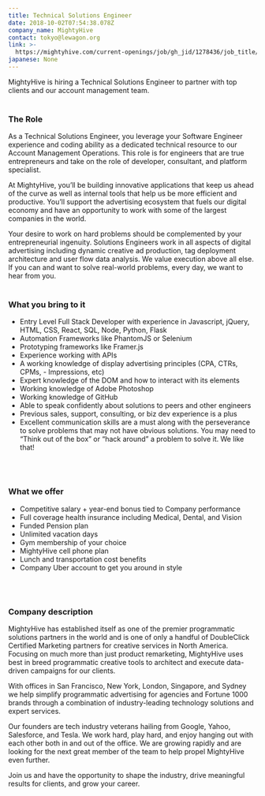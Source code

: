 ```yaml
---
title: Technical Solutions Engineer
date: 2018-10-02T07:54:38.078Z
company_name: MightyHive
contact: tokyo@lewagon.org
link: >-
  https://mightyhive.com/current-openings/job/gh_jid/1278436/job_title/Technical%20Solutions%20Engineer/
japanese: None
---
```

MightyHive is hiring a Technical Solutions Engineer to partner with top clients and our account management team.
<br>
<br>
### The Role

As a Technical Solutions Engineer, you leverage your Software Engineer experience and coding ability as a dedicated technical resource to our Account Management Operations. This role is for engineers that are true entrepreneurs and take on the role of developer, consultant, and platform specialist.

At MightyHive, you’ll be building innovative applications that keep us ahead of the curve as well as internal tools that help us be more efficient and productive. You’ll support the advertising ecosystem that fuels our digital economy and have an opportunity to work with some of the largest companies in the world.

Your desire to work on hard problems should be complemented by your entrepreneurial ingenuity. Solutions Engineers work in all aspects of digital advertising including dynamic creative ad production, tag deployment architecture and user flow data analysis. We value execution above all else. If you can and want to solve real-world problems, every day, we want to hear from you.
<br>
<br>

### What you bring to it

- Entry Level Full Stack Developer with experience in Javascript, jQuery, HTML, CSS, React, SQL, Node, Python, Flask
- Automation Frameworks like PhantomJS or Selenium
- Prototyping frameworks like Framer.js
- Experience working with APIs
- A working knowledge of display advertising principles (CPA, CTRs, CPMs, - Impressions, etc)
- Expert knowledge of the DOM and how to interact with its elements
- Working knowledge of Adobe Photoshop
- Working knowledge of GitHub
- Able to speak confidently about solutions to peers and other engineers
- Previous sales, support, consulting, or biz dev experience is a plus
- Excellent communication skills are a must along with the perseverance to solve problems that may not have obvious solutions. You may need to “Think out of the box” or “hack around” a problem to solve it. We like that! 
<br>
<br>

### What we offer

- Competitive salary + year-end bonus tied to Company performance
- Full coverage health insurance including Medical, Dental, and Vision
- Funded Pension plan
- Unlimited vacation days
- Gym membership of your choice
- MightyHive cell phone plan
- Lunch and transportation cost benefits
- Company Uber account to get you around in style
<br>
<br>

### Company description

MightyHive has established itself as one of the premier programmatic solutions partners in the world and is one of only a handful of DoubleClick Certified Marketing partners for creative services in North America. Focusing on much more than just product remarketing, MightyHive uses best in breed programmatic creative tools to architect and execute data-driven campaigns for our clients.

With offices in San Francisco, New York, London, Singapore, and Sydney we help simplify programmatic advertising for agencies and Fortune 1000 brands through a combination of industry-leading technology solutions and expert services.

Our founders are tech industry veterans hailing from Google, Yahoo, Salesforce, and Tesla. We work hard, play hard, and enjoy hanging out with each other both in and out of the office. We are growing rapidly and are looking for the next great member of the team to help propel MightyHive even further.

Join us and have the opportunity to shape the industry, drive meaningful results for clients, and grow your career.

